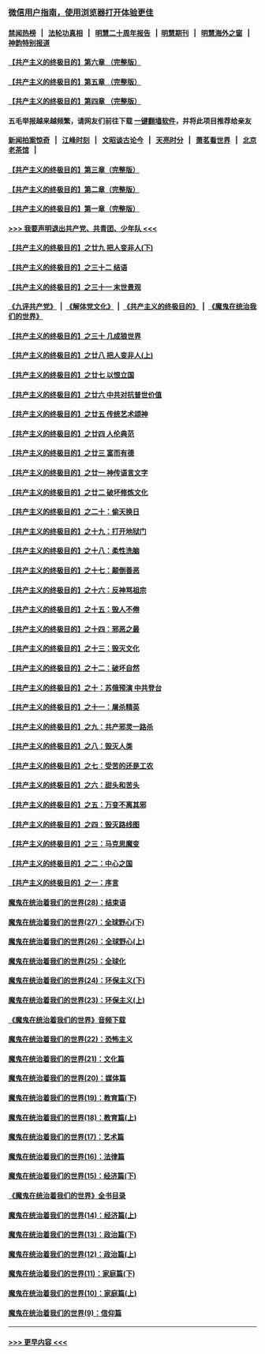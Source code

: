 ### [微信用户指南，使用浏览器打开体验更佳](https://github.com/gfw-breaker/banned-news1/blob/master/indexes/wechat-guide.md?t=0)
#### [禁闻热榜](热点新闻.md?t=0)  &nbsp;&nbsp;|&nbsp;&nbsp; [法轮功真相](https://github.com/gfw-breaker/truth/blob/master/README.md?t=0) &nbsp;&nbsp;|&nbsp;&nbsp; [明慧二十周年报告](https://github.com/gfw-breaker/mh-reports/blob/master/README.md?t=0) &nbsp;&nbsp;|&nbsp;&nbsp;[明慧期刊](https://github.com/gfw-breaker/mh-qikan) &nbsp;&nbsp;|&nbsp;&nbsp; [明慧海外之窗](https://github.com/gfw-breaker/mh-news/blob/master/README.md?t=0) &nbsp;&nbsp;|&nbsp;&nbsp; [神韵特别报道](https://github.com/gfw-breaker/mh-news/blob/master/shenyun.md?t=0)
#### [【共产主义的终极目的】第六章 （完整版）](../pages/nsc422/n11428913.md?t=02172322) 
#### [【共产主义的终极目的】第五章 （完整版）](../pages/nsc422/n11428912.md?t=02172322) 
#### [【共产主义的终极目的】第四章 （完整版）](../pages/nsc422/n11428907.md?t=02172322) 
#### 五毛举报越来越频繁，请网友们前往下载 [一键翻墙软件](https://github.com/gfw-breaker/ssr-accounts)，并将此项目推荐给亲友
#### [新闻拍案惊奇](https://github.com/gfw-breaker/banned-news1/blob/master/pages/link4.md) &nbsp;&nbsp;|&nbsp;&nbsp; [江峰时刻](https://github.com/gfw-breaker/banned-news1/blob/master/pages/link4.md) &nbsp;&nbsp;|&nbsp;&nbsp; [文昭谈古论今](https://github.com/gfw-breaker/banned-news1/blob/master/pages/link4.md) &nbsp;&nbsp;|&nbsp;&nbsp; [天亮时分](https://github.com/gfw-breaker/banned-news1/blob/master/pages/link4.md) &nbsp;&nbsp;|&nbsp;&nbsp; [萧茗看世界](https://github.com/gfw-breaker/banned-news1/blob/master/pages/link4.md) &nbsp;&nbsp;|&nbsp;&nbsp; [北京老茶馆](https://github.com/gfw-breaker/banned-news1/blob/master/pages/link4.md) &nbsp;&nbsp;|&nbsp;&nbsp; 
#### [【共产主义的终极目的】第三章（完整版）](../pages/nsc422/n11428848.md?t=02172322) 
#### [【共产主义的终极目的】第二章（完整版）](../pages/nsc422/n11428831.md?t=02172322) 
#### [【共产主义的终极目的】第一章（完整版）](../pages/nsc422/n11417651.md?t=02172322) 
#### [>>> 我要声明退出共产党、共青团、少年队 <<<](https://github.com/begood0513/goodnews/blob/master/quit/letter.md) 
#### [【共产主义的终极目的】之廿九 把人变非人(下)](../pages/nsc422/n11344140.md?t=02172322) 
#### [【共产主义的终极目的】之三十二 结语](../pages/nsc422/n11360535.md?t=02172322) 
#### [【共产主义的终极目的】之三十一 末世景观](../pages/nsc422/n11351129.md?t=02172322) 
#### [《九评共产党》](https://github.com/begood0513/9ping.md/blob/master/README.md) &nbsp;|&nbsp; [《解体党文化》](../../../../jtdwh.md/blob/master/README.md)  &nbsp;|&nbsp; [《共产主义的终极目的》](../../../../gczydzjmd.md/blob/master/README.md) &nbsp;|&nbsp; [《魔鬼在统治我们的世界》](../../../../mgztzwmdsj.md/blob/master/README.md) 
#### [【共产主义的终极目的】之三十 几成狼世界](../pages/nsc422/n11348280.md?t=02172322) 
#### [【共产主义的终极目的】之廿八 把人变非人(上)](../pages/nsc422/n11340492.md?t=02172322) 
#### [【共产主义的终极目的】之廿七 以恨立国](../pages/nsc422/n11336944.md?t=02172322) 
#### [【共产主义的终极目的】之廿六 中共对抗普世价值](../pages/nsc422/n11324785.md?t=02172322) 
#### [【共产主义的终极目的】之廿五 传统艺术颂神](../pages/nsc422/n11296396.md?t=02172322) 
#### [【共产主义的终极目的】之廿四 人伦典范](../pages/nsc422/n11296397.md?t=02172322) 
#### [【共产主义的终极目的】之廿三 富而有德](../pages/nsc422/n11283598.md?t=02172322) 
#### [【共产主义的终极目的】之廿一 神传语言文字](../pages/nsc422/n11263265.md?t=02172322) 
#### [【共产主义的终极目的】之廿二 破坏修炼文化](../pages/nsc422/n11245728.md?t=02172322) 
#### [【共产主义的终极目的】之二十：偷天换日](../pages/nsc422/n11238846.md?t=02172322) 
#### [【共产主义的终极目的】之十九：打开地狱门](../pages/nsc422/n11206376.md?t=02172322) 
#### [【共产主义的终极目的】之十八：柔性洗脑](../pages/nsc422/n11199994.md?t=02172322) 
#### [【共产主义的终极目的】之十七：颠倒善恶](../pages/nsc422/n11179782.md?t=02172322) 
#### [【共产主义的终极目的】之十六：反神骂祖宗](../pages/nsc422/n11166798.md?t=02172322) 
#### [【共产主义的终极目的】之十五：毁人不倦](../pages/nsc422/n11166792.md?t=02172322) 
#### [【共产主义的终极目的】之十四：邪恶之最](../pages/nsc422/n11150249.md?t=02172322) 
#### [【共产主义的终极目的】之十三：毁灭文化](../pages/nsc422/n11135227.md?t=02172322) 
#### [【共产主义的终极目的】之十二：破坏自然](../pages/nsc422/n11135214.md?t=02172322) 
#### [【共产主义的终极目的】之十：苏俄预演 中共登台](../pages/nsc422/n11118424.md?t=02172322) 
#### [【共产主义的终极目的】之十一：屠杀精英](../pages/nsc422/n11118442.md?t=02172322) 
#### [【共产主义的终极目的】之九：共产邪灵一路杀](../pages/nsc422/n11114139.md?t=02172322) 
#### [【共产主义的终极目的】之八：毁灭人类](../pages/nsc422/n11108503.md?t=02172322) 
#### [【共产主义的终极目的】之七：受苦的还是工农](../pages/nsc422/n11101809.md?t=02172322) 
#### [【共产主义的终极目的】之六：甜头和苦头](../pages/nsc422/n11096971.md?t=02172322) 
#### [【共产主义的终极目的】之五：万变不离其邪](../pages/nsc422/n11091285.md?t=02172322) 
#### [【共产主义的终极目的】之四：毁灭路线图](../pages/nsc422/n11086284.md?t=02172322) 
#### [【共产主义的终极目的】之三：马克思魔变](../pages/nsc422/n11061941.md?t=02172322) 
#### [【共产主义的终极目的】之二：中心之国](../pages/nsc422/n11047728.md?t=02172322) 
#### [【共产主义的终极目的】之一：序言](../pages/nsc422/n11086077.md?t=02172322) 
#### [魔鬼在统治着我们的世界(28)：结束语](../pages/nsc422/n10936246.md?t=02172322) 
#### [魔鬼在统治着我们的世界(27)：全球野心(下)](../pages/nsc422/n10928319.md?t=02172322) 
#### [魔鬼在统治着我们的世界(26)：全球野心(上)](../pages/nsc422/n10900318.md?t=02172322) 
#### [魔鬼在统治着我们的世界(25)：全球化](../pages/nsc422/n10788205.md?t=02172322) 
#### [魔鬼在统治着我们的世界(24)：环保主义(下)](../pages/nsc422/n10695307.md?t=02172322) 
#### [魔鬼在统治着我们的世界(23)：环保主义(上)](../pages/nsc422/n10688613.md?t=02172322) 
#### [《魔鬼在统治着我们的世界》音频下载](../pages/nsc422/n10635553.md?t=02172322) 
#### [魔鬼在统治着我们的世界(22)：恐怖主义](../pages/nsc422/n10614727.md?t=02172322) 
#### [魔鬼在统治着我们的世界(21)：文化篇](../pages/nsc422/n10597706.md?t=02172322) 
#### [魔鬼在统治着我们的世界(20)：媒体篇](../pages/nsc422/n10586579.md?t=02172322) 
#### [魔鬼在统治着我们的世界(19)：教育篇(下)](../pages/nsc422/n10564808.md?t=02172322) 
#### [魔鬼在统治着我们的世界(18)：教育篇(上)](../pages/nsc422/n10526970.md?t=02172322) 
#### [魔鬼在统治着我们的世界(17)：艺术篇](../pages/nsc422/n10499093.md?t=02172322) 
#### [魔鬼在统治着我们的世界(16)：法律篇](../pages/nsc422/n10485969.md?t=02172322) 
#### [魔鬼在统治着我们的世界(15)：经济篇(下)](../pages/nsc422/n10469975.md?t=02172322) 
#### [《魔鬼在统治着我们的世界》全书目录](../pages/nsc422/n10464261.md?t=02172322) 
#### [魔鬼在统治着我们的世界(14)：经济篇(上)](../pages/nsc422/n10457370.md?t=02172322) 
#### [魔鬼在统治着我们的世界(13)：政治篇(下)](../pages/nsc422/n10448270.md?t=02172322) 
#### [魔鬼在统治着我们的世界(12)：政治篇(上)](../pages/nsc422/n10444576.md?t=02172322) 
#### [魔鬼在统治着我们的世界(11)：家庭篇(下)](../pages/nsc422/n10440961.md?t=02172322) 
#### [魔鬼在统治着我们的世界(10)：家庭篇(上)](../pages/nsc422/n10435448.md?t=02172322) 
#### [魔鬼在统治着我们的世界(9)：信仰篇](../pages/nsc422/n10432159.md?t=02172322) 

----
#### [ >>> 更早内容 <<< ](../indexes/nsc422-earlier.md)
